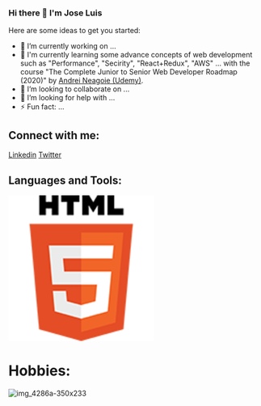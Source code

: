 ### Hi there 👋 I'm Jose Luis

Here are some ideas to get you started:

- 🔭 I’m currently working on ...
- 🌱 I'm currently learning some advance concepts of web development  such as "Performance",  "Secirity", "React+Redux", "AWS" ...   with the course "The Complete Junior to Senior Web Developer Roadmap (2020)" by  [Andrei Neagoie (Udemy)](https://www.udemy.com/user/andrei-neagoie/?utm_source=adwords&utm_medium=udemyads&utm_campaign=DSA_Catchall_la.EN_cc.ROW&utm_content=deal4584&utm_term=_._ag_88010211481_._ad_437497337004_._kw__._de_c_._dm__._pl__._ti_dsa-841699838623_._li_1005489_._pd__._&matchtype=b&gclid=Cj0KCQjw6575BRCQARIsAMp-ksN6ehi0pJzjHVX03U_kxNlzHIJ8keS0s5A0tZbkWYwmmAO7kXMh_g8aAtljEALw_wcB).
- 👯 I’m looking to collaborate on ...
- 🤔 I’m looking for help with ...
- ⚡ Fun fact: ...

## Connect with me:

[Linkedin](https://www.linkedin.com/in/jlaguilargomez/)
[Twitter](https://twitter.com/jlaguilargomez)

## Languages and Tools:


![github](https://raw.githubusercontent.com/github/explore/80688e429a7d4ef2fca1e82350fe8e3517d3494d/topics/html/html.png)


# Hobbies:

![img_4286a-350x233](https://cloud.githubusercontent.com/assets/17016297/18681463/da12c5c2-7f2d-11e6-8c53-4cb2e8914b3a.jpg)
